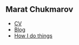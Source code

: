 ## Marat Chukmarov

- [CV]()
- [Blog](https://mikementor.github.io/mikementor/#/)
- [How I do things]()
